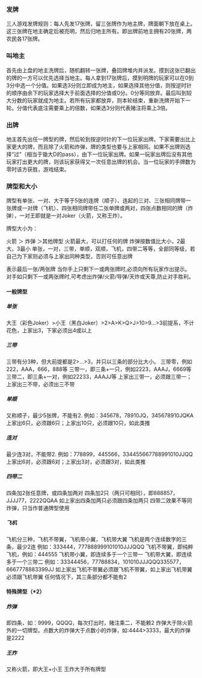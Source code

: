 ### 发牌
三人游戏发牌规则：每人先发17张牌，留三张牌作为地主牌，牌面朝下放在桌上。这三张牌在地主确定后被亮明，然后归地主所有。即出牌前地主拥有20张牌，两农民各17张牌。


### 叫地主
首先由上盘的地主洗牌后，随机翻转一张牌，叠回牌堆内并派发。摸到这张已翻出的牌的一方可以优先选择当地主。每人拿到17张牌后，摸到明牌的玩家可以在0到3分中选一个分值。如果选3分则立即成为地主，如果选择其他分值，则按逆时针的顺序由余下的玩家选择大于前面选择的分值或0分。0分等同放弃。最后叫到较大分数的玩家就成为地主。若所有玩家都放弃，则本轮结束，重新洗牌开始下一轮。分值代表底注需要乘上的倍数，如果选3分则代表赌注将乘上3倍。

### 出牌
地主首先出任一牌型的牌，然后轮到按逆时针的下一位玩家出牌。下家需要出比上家更大的牌，而且除了火箭和炸弹，牌的类型也要与上家相同。如果不出牌则选择“过”（相当于锄大D的pass），由下一位玩家出牌。如果一玩家出牌后没有其他玩家打出更大的牌，则该玩家获得又一次任意出牌的机会。当一位玩家的手牌数为零时该方获胜，游戏结束。

### 牌型和大小
牌型有单张、一对、大于等于5张的连牌（顺子）、连起的三对、三张相同牌带一张牌或一对牌（飞机）、四张相同牌带任二张单牌或两对，四张点数相同的牌（炸弹），一对王即就是一对Joker（火箭，又称王炸）。

牌型大小为：

火箭 ＞ 炸弹 ＞其他牌型
火箭最大，可以打任何的牌
炸弹按数值比大小，2最大，3最小
单张，一对，三带，单顺，双顺，飞机，四带二等等，全部同等级，若自己为下家则必须与上家出同种类型，否则可任意出牌


表示最后一张/两张牌 当你手上只剩下一或两张牌时,必须向所有玩家作出提示。 对手如只剩下一或两张牌时,可考虑出炸弹/火箭/导弹/天炸或天尊,防止对手胜利。

#### 一般牌型
##### 单张
大王（彩色Joker）>小王（黑白Joker）>2>A>K>Q>J>10>9...>3前提系，不计花色，上家出3，下家必须出4或以上
##### 三带
三带有分3种，但大前提都是2>...>3，并只以三条的部分比大小。
三带零，例如222，AAA，666，888等
三带一，即三条+一只，例如2223，AAAJ，6669等
三带二，即三条+一对，例如22233，AAAJJ等
上家出三带一，必须跟三带一；上家出三不带，必须出三不带
##### 单顺
又称顺子，最少5张牌，不能有2.
例如：345678，78910JQ，345678910JQKA
上家出6只，必须跟6只；上家出10只，必须跟10只，如此类推
##### 连对
最少连3对，不能带2.
例如：778899，445566，334455667788991010JJQQ
上家出6对，必须跟6对；上家出3对，必须跟3对，如此类推
##### 四带二
四条加2张任意牌，或四条加两对
四条加2只（两只可相同），即888857，JJJJ77，2222QQAA
如上家出四条加两只必须跟四条加两只
四带二效果不等同炸弹，只当作普通牌型使用
##### 飞机
飞机分三种，飞机不带翼，飞机带小翼，飞机带大翼
飞机是两个连续数字的三条，最少2连
例如：333444，777888999101010JJJQQQ
飞机不带翼，即纯粹飞机，例如：444555
飞机带小翼，即连续多于一个三带一
飞机带大翼，即连续多于一个三带二
例如：33344456，77788834，101010JJJQQQ335577，6667778883399JJ
如上家出飞机不带翼必须跟飞机不带翼，如上家出飞机带翼必须跟飞机带翼
任何情况下，其三条部分都不能有2


#### 特殊牌型（*2）
##### 炸弹
即四条，如：9999，QQQQ，每次打出时，赌注乘二，不能赖2
炸弹大于除火箭外的一切牌型。点数大的炸弹大于点数小的炸弹，如:4444>3333，最大的炸弹是2222
##### 王炸
又称火箭，即大王+小王
王炸大于所有牌型
